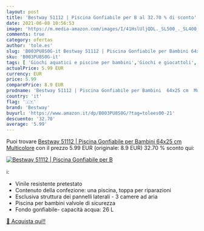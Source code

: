```yaml
---
layout: post
title: 'Bestway 51112 | Piscina Gonfiabile per B al 32.70 % di sconto'
date: 2021-06-08 10:56:53
image: 'https://m.media-amazon.com/images/I/41HslUljQDL._SL500_._SL400_.jpg'
comments: true
category: ofertas
author: 'tole.es'
slug: 'B003PU8S0G-it Bestway 51112 | Piscina Gonfiabile per Bambini 64x25 cm...'
sku: 'B003PU8S0G-it'
tags: [ 'Giochi aquatici e piscine per bambini','Giochi e giocattoli','Piscinette per bambini','Sport e giochi allaperto','bestway', ]
actualPrice: 5.99 EUR
currency: EUR
price: 5.99
comparePrice: 8.9 EUR
prodname: 'Bestway 51112 | Piscina Gonfiabile per Bambini  64x25 cm  Multicolore'
country: 'it'
flag: '🇮🇹'
brand: 'Bestway'
buyurl: 'https://www.amazon.it/dp/B003PU8S0G/?tag=tolees00-21'
descuento: '32.70'
average: '5.99'
---
```


Puoi trovare [Bestway 51112 | Piscina Gonfiabile per Bambini  64x25 cm  Multicolore](https://www.amazon.it/dp/B003PU8S0G/?tag=tolees00-21) con il prezzo 5.99 EUR (originale: 8.9 EUR) 32.70 % sconto qui:

[![Bestway 51112 | Piscina Gonfiabile per B](https://m.media-amazon.com/images/I/41HslUljQDL._SL500_._SL400_.jpg)](https://www.amazon.it/dp/B003PU8S0G/?tag=tolees00-21)

ℹ️:

- Vinile resistente pretestato
- Contenuto della confezione: una piscina, toppa per riparazioni
- Esclusiva struttura dei pannelli laterali - 3 camere ad aria
- Piscina per bambini valvole di sicurezza
- Fondo gonfiabile- capacità acqua: 26 L

[🛒 Acquista qui!!](https://www.amazon.it/dp/B003PU8S0G/?tag=tolees00-21)
